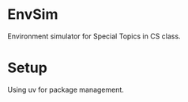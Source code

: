 # EnvSim
Environment simulator for Special Topics in CS class.
# Setup
Using uv for package management.

